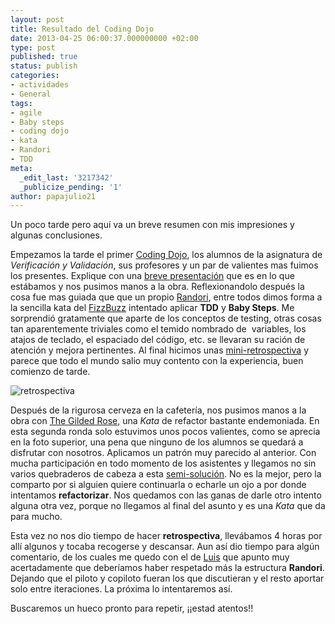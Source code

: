 ```yaml
---
layout: post
title: Resultado del Coding Dojo
date: 2013-04-25 06:00:37.000000000 +02:00
type: post
published: true
status: publish
categories:
- actividades
- General
tags:
- agile
- Baby steps
- coding dojo
- kata
- Randori
- TDD
meta:
  _edit_last: '3217342'
  _publicize_pending: '1'
author: papajulio21
---
```

Un poco tarde pero aquí va un breve resumen con mis impresiones y
algunas conclusiones.

Empezamos la tarde el primer [Coding
Dojo](http://agile-aragon.org/2013/04/01/primer-coding-dojo/), los
alumnos de la asignatura de *Verificación y Validación*, sus profesores
y un par de valientes mas fuimos los presentes. Explique con una [breve
presentación](https://docs.google.com/presentation/d/1KWfkrc33pgsW0ctUb-cuyTCgadt0by6Mr47nOz7manI/edit#slide=id.p)
que es en lo que estábamos y nos pusimos manos a la obra.
Reflexionandolo después la cosa fue mas guiada que que un propio
[Randori](http://codingdojo.org/cgi-bin/wiki.pl?RandoriKata), entre
todos dimos forma a la sencilla kata del
[FizzBuzz](http://www.solveet.com/exercises/Kata-FizzBuzz/11) intentado
aplicar **TDD** y **Baby Steps**. Me sorprendió gratamente que aparte de
los conceptos de testing, otras cosas tan aparentemente triviales como
el temido nombrado de  variables, los atajos de teclado, el espaciado
del código, etc. se llevaran su ración de atención y mejora pertinentes.
Al final hicimos unas
[mini-retrospectiva](http://www.proyectosagiles.org/retrospectiva-sprint-retrospective)
y parece que todo el mundo salio muy contento con la experiencia, buen
comienzo de tarde.

![retrospectiva]({{site.baseurl}}/img/posts/1365789820834.jpg)

Después de la rigurosa cerveza en la cafetería, nos pusimos manos a la
obra con [The Gilded
Rose,](https://github.com/alexaitken/GildedRose_java) una *Kata* de
refactor bastante endemoniada. En esta segunda ronda solo estuvimos unos
pocos valientes, como se aprecia en la foto superior, una pena que
ninguno de los alumnos se quedará a disfrutar con nosotros. Aplicamos un
patrón muy parecido al anterior. Con mucha participación en todo momento
de los asistentes y llegamos no sin varios quebraderos de cabeza a esta
[semi-solución](https://github.com/papajulio/GildedRose_java/commit/7096092cd9b8440f1b14cc13609e01924111e4fd).
No es la mejor, pero la comparto por si alguien quiere continuarla o
echarle un ojo a por donde intentamos **refactorizar**. Nos quedamos con
las ganas de darle otro intento alguna otra vez, porque no llegamos al
final del asunto y es una *Kata* que da para mucho.

Esta vez no nos dio tiempo de hacer **retrospectiva**, llevábamos 4
horas por allí algunos y tocaba recogerse y descansar. Aun así dio
tiempo para algún comentario, de los cuales me quedo con el de
[Luis](https://twitter.com/luisperlaz) que apunto muy acertadamente que
deberíamos haber respetado más la estructura **Randori**. Dejando que el
piloto y copiloto fueran los que discutieran y el resto aportar solo
entre iteraciones. La próxima lo intentaremos así.

Buscaremos un hueco pronto para repetir, ¡¡estad atentos!!
